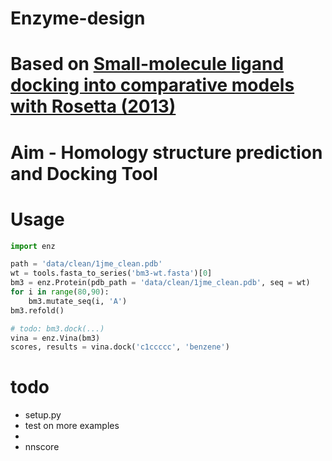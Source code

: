 # Enzyme-design
# Based on [**Small-molecule ligand docking into comparative models with Rosetta (2013)**](https://github.com/jamesengleback/BM3-Design-PyRosetta/blob/master/docs/rosetta-ligand-dock-2013.pdf)

# Aim - Homology structure prediction and Docking Tool
# Usage
```python
import enz

path = 'data/clean/1jme_clean.pdb'
wt = tools.fasta_to_series('bm3-wt.fasta')[0]
bm3 = enz.Protein(pdb_path = 'data/clean/1jme_clean.pdb', seq = wt)
for i in range(80,90):
    bm3.mutate_seq(i, 'A')
bm3.refold()

# todo: bm3.dock(...)
vina = enz.Vina(bm3)
scores, results = vina.dock('c1ccccc', 'benzene')

```

# todo
- setup.py
- test on more examples
- 
- nnscore
